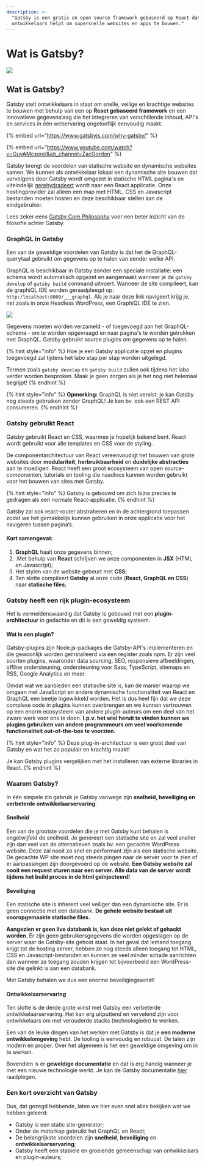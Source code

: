 ```yaml
---
description: >-
  "Gatsby is een gratis en open source framework gebaseerd op React dat
  ontwikkelaars helpt om supersnelle websites en apps te bouwen."
---
```


# Wat is Gatsby?

![](https://firebasestorage.googleapis.com/v0/b/gitbook-x-prod.appspot.com/o/spaces%2F-McK0L74fqwFUdPmFPHF%2Fuploads%2FNNj6wBFBE5VsKvHDtnGx%2Ffile.png?alt=media)

## Wat is Gatsby?

Gatsby stelt ontwikkelaars in staat om snelle, veilige en krachtige websites te bouwen met behulp van een op **React gebaseerd framework** en een innovatieve gegevenslaag die het integreren van verschillende inhoud, API's en services in één webervaring ongelooflijk eenvoudig maakt.

{% embed url="https://www.gatsbyjs.com/why-gatsby/" %}

{% embed url="https://www.youtube.com/watch?v=GuvAMcsoreI&ab_channel=ZacGordon" %}

Gatsby brengt de voordelen van statische website en dynamische websites samen. We kunnen als ontwikkelaar lokaal een dynamische site bouwen dat vervolgens door Gatsby wordt omgezet in statische HTML pagina's en uiteindelijk [gerehydradeert](https://www.gatsbyjs.com/docs/react-hydration/) wordt naar een React applicatie. Onze hostingprovider zal alleen een map met HTML, CSS en Javascript bestanden moeten hosten en deze beschikbaar stellen aan de eindgebruiker.

Lees zeker eens [Gatsby Core Philosophy](https://www.gatsbyjs.com/docs/gatsby-core-philosophy/) voor een beter inzicht van de filosofie achter Gatsby.

### GraphQL in Gatsby

Een van de geweldige voordelen van Gatsby is dat het de GraphQL-querytaal gebruikt om gegevens op te halen van eender welke API.

GraphQL is beschikbaar in Gatsby zonder een speciale installatie: een schema wordt automatisch opgezet en aangemaakt wanneer je de `gatsby develop` of `gatsby build` command uitvoert. Wanneer de site compileert, kan de graphiQL IDE worden geraadpleegd op: `http:/localhost:8000/___graphql`. Als je naar deze link navigeert krijg je, net zoals in onze Headless WordPress, een GraphiQL IDE te zien.

![](https://firebasestorage.googleapis.com/v0/b/gitbook-x-prod.appspot.com/o/spaces%2F-McK0L74fqwFUdPmFPHF%2Fuploads%2FBWyLkdbybyBKpNWVftbu%2Ffile.png?alt=media)

Gegevens moeten worden verzameld - of toegevoegd aan het GraphQL-schema - om te worden opgevraagd en naar pagina's te worden getrokken met GraphQL. Gatsby gebruikt source plugins om gegevens op te halen.

{% hint style="info" %}
Hoe je een Gatsby applicatie opzet en plugins toegevoegd zal tijdens het labo stap per stap worden uitgelegd.

Termen zoals `gatsby develop` en `gatsby build` zullen ook tijdens het labo verder worden besproken. Maak je geen zorgen als je het nog niet helemaal begrijpt!
{% endhint %}

{% hint style="info" %}
**Opmerking:** GraphQL is niet vereist: je kan Gatsby nog steeds gebruiken zonder GraphQL! Je kan bv. ook een REST API consumeren.&#x20;
{% endhint %}

### Gatsby gebruikt React

Gatsby gebruikt React en CSS, waarmee je hopelijk bekend bent. React wordt gebruikt voor alle templates en CSS voor de styling.

De componentarchitectuur van React vereenvoudigt het bouwen van grote websites door **modulariteit**, **herbruikbaarheid** en **duidelijke abstracties** aan te moedigen. React heeft een groot ecosysteem van open source-componenten, tutorials en tooling die naadloos kunnen worden gebruikt voor het bouwen van sites met Gatsby.

{% hint style="info" %}
Gatsby is gebouwd om zich bijna precies te gedragen als een normale React-applicatie.
{% endhint %}

Gatsby zal ook react-router abstraheren en in de achtergrond toepassen zodat we het gemakkelijk kunnen gebruiken in onze applicatie voor het navigeren tussen pagina’s.

#### Kort samengevat:

1. **GraphQL** haalt onze gegevens binnen;
2. .Met behulp van **React** schrijven we onze componenten in **JSX** (HTML en Javascript);
3. Het stylen van de website gebeurt met **CSS**;
4. Ten slotte compileert **Gatsby** al onze code (**React, GraphQL en CSS**) naar **statische files**;

### Gatsby heeft een rijk plugin-ecosysteem

Het is vermeldenswaardig dat Gatsby is gebouwd met een **plugin-architectuur** in gedachte en dit is een geweldig systeem.

#### Wat is een plugin?

Gatsby-plugins zijn Node.js-packages die Gatsby-API's implementeren en die gewoonlijk worden geïnstalleerd via een register zoals npm. Er zijn veel soorten plugins, waaronder data sourcing, SEO, responsieve afbeeldingen, offline ondersteuning, ondersteuning voor Sass, TypeScript, sitemaps en RSS, Google Analytics en meer.

Omdat wat we aanbieden een statische site is, kan de manier waarop we omgaan met JavaScript en andere dynamische functionaliteit van React en GraphQL een beetje ingewikkeld worden. Het is dus heel fijn dat we deze complexe code in plugins kunnen overbrengen en we kunnen vertrouwen op een enorm ecosysteem van andere plugin-auteurs om een deel van het zware werk voor ons te doen. **I.p.v. het wiel heruit te vinden kunnen we plugins gebruiken van andere programmeurs om veel voorkomende functionaliteit out-of-the-box te voorzien.**

{% hint style="info" %}
Deze plug-in-architectuur is een groot deel van Gatsby en wat het zo populair en krachtig maakt!

Je kan Gatsby plugins vergelijken met het installeren van externe libraries in React.
{% endhint %}

### Waarom Gatsby?

In één simpele zin gebruik je Gatsby vanwege zijn **snelheid, beveiliging en verbeterde ontwikkelaarservaring**.

#### Snelheid

Een van de grootste voordelen die je met Gatsby kunt behalen is ongetwijfeld de snelheid. Je genereert een statische site en zal veel sneller zijn dan veel van de alternatieven zoals bv. een gecachte WordPress website. Deze zal nooit zo snel en performant zijn als een statische website. De gecachte WP site moet nog steeds pingen naar de server voor te zien of er aanpassingen zijn doorgevoerd op de website. **Een Gatsby website zal nooit een request sturen naar een server. Alle data van de server wordt tijdens het build proces in de html geïnjecteerd!**

#### Beveiliging

Een statische site is inherent veel veiliger dan een dynamische site. Er is geen connectie met een databank. **De gehele website bestaat uit vooropgemaakte statische files.**

**Aangezien er geen live databank is, kan deze niet gelekt of gehackt worden**. Er zijn geen gebruikersgegevens die worden opgeslagen op de server waar de Gatsby-site gehost staat. In het geval dat iemand toegang krijgt tot de hosting server, hebben ze nog steeds alleen toegang tot HTML, CSS en Javascript-bestanden en kunnen ze veel minder schade aanrichten dan wanneer ze toegang zouden krijgen tot bijvoorbeeld een WordPress-site die gelinkt is aan een databank.

Met Gatsby behalen we dus een enorme beveiligingswinst!

#### Ontwikkelaarservaring

Ten slotte is de derde grote winst met Gatsby een verbeterde ontwikkelaarservaring. Het kan erg uitputtend en vervelend zijn voor ontwikkelaars om met verouderde stacks (technologieën) te werken.

Een van de leuke dingen van het werken met Gatsby is dat je **een moderne ontwikkelomgeving** hebt. De tooling is eenvoudig en robuust. De talen zijn modern en proper. Over het algemeen is het een geweldige omgeving om in te werken.

Bovendien is er **geweldige documentatie** en dat is erg handig wanneer je met een nieuwe technologie werkt. Je kan de Gatsby documentatie [hier](https://www.gatsbyjs.com/docs/) raadplegen.

### Een kort overzicht van Gatsby

Dus, dat gezegd hebbende, laten we hier even snel alles bekijken wat we hebben geleerd:

* Gatsby is een static site-generator;
* Onder de motorkap gebruikt het GraphQL en React;
* De belangrijkste voordelen zijn **snelheid**, **beveiliging** en **ontwikkelaarservaring**;
* Gatsby heeft een stabiele en groeiende gemeenschap van ontwikkelaars en plugin-auteurs;
